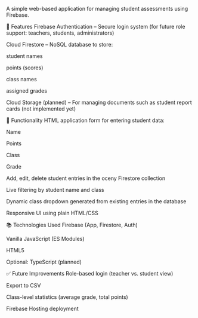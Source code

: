 A simple web-based application for managing student assessments using Firebase.

🚀 Features
Firebase Authentication – Secure login system (for future role support: teachers, students, administrators)

Cloud Firestore – NoSQL database to store:

student names

points (scores)

class names

assigned grades

Cloud Storage (planned) – For managing documents such as student report cards (not implemented yet)

📝 Functionality
HTML application form for entering student data:

Name

Points

Class

Grade

Add, edit, delete student entries in the oceny Firestore collection

Live filtering by student name and class

Dynamic class dropdown generated from existing entries in the database

Responsive UI using plain HTML/CSS

📚 Technologies Used
Firebase (App, Firestore, Auth)

Vanilla JavaScript (ES Modules)

HTML5

Optional: TypeScript (planned)

✅ Future Improvements
Role-based login (teacher vs. student view)

Export to CSV

Class-level statistics (average grade, total points)

Firebase Hosting deployment
   
